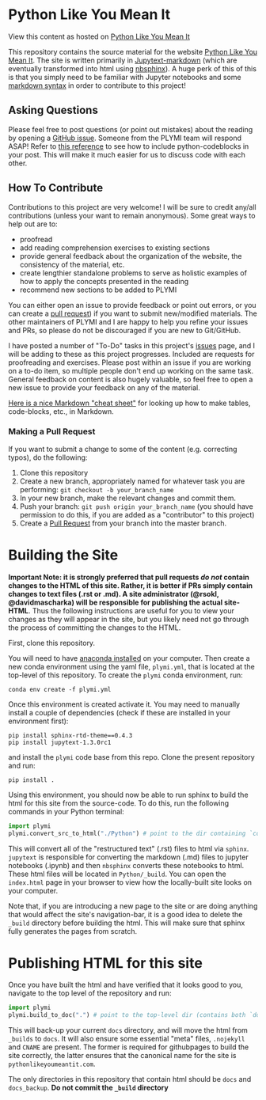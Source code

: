 # Python Like You Mean It
View this content as hosted on [Python Like You Mean It](https://www.pythonlikeyoumeanit.com/)

This repository contains the source material for the website [Python Like You Mean It](pythonlikeyoumeanit.com). The site is written primarily in [Jupytext-markdown](https://jupytext.readthedocs.io/en/latest/formats.html#jupytext-markdown) (which are eventually transformed into html using [nbsphinx](https://nbsphinx.readthedocs.io/en/0.3.4/)). A huge perk of this of this is that you simply need to be familiar with Jupyter notebooks and some [markdown syntax](https://github.com/adam-p/markdown-here/wiki/Markdown-Cheatsheet) in order to contribute to this project!

## Asking Questions
Please feel free to post questions (or point out mistakes) about the reading by opening a [GitHub issue](https://github.com/rsokl/Learning_Python/issues). Someone from the PLYMI team will respond ASAP! Refer to [this reference](https://github.com/adam-p/markdown-here/wiki/Markdown-Cheatsheet#code-and-syntax-highlighting) to see how to include python-codeblocks  in your post. This will make it much easier for us to discuss code with each other. 

## How To Contribute
Contributions to this project are very welcome!  I will be sure to credit any/all contributions (unless your want to remain anonymous). Some great ways to help out are to:
- proofread 
- add reading comprehension exercises to existing sections
- provide general feedback about the organization of the website, the consistency of the material, etc.
- create lengthier standalone problems to serve as holistic examples of how to apply the concepts presented in the reading 
- recommend new sections to be added to PLYMI
 
You can either open an issue to provide feedback or point out errors, or you can create a [pull request](https://help.github.com/articles/creating-a-pull-request/)) if you want to submit new/modified materials. The other maintainers of PLYMI and I are happy to help you refine your issues and PRs, so please do not be discouraged if you are new to Git/GitHub.

I have posted a number of "To-Do" tasks in this project's [issues](https://github.com/rsokl/Learning_Python/issues) page, and I will be adding to these as this project progresses. Included are requests for proofreading and exercises. Please post within an issue if you are working on a to-do item, so multiple people don't end up working on the same task. General feedback on content is also hugely valuable, so feel free to open a new issue to provide your feedback on any of the material.

[Here is a nice Markdown "cheat sheet"](https://github.com/adam-p/markdown-here/wiki/Markdown-Cheatsheet) for looking up how to make tables, code-blocks, etc., in Markdown.

### Making a Pull Request
If you want to submit a change to some of the content (e.g. correcting typos), do the following:
1. Clone this repository
2. Create a new branch, appropriately named for whatever task you are performing: `git checkout -b your_branch_name`
3. In your new branch, make the relevant changes and commit them.
4. Push your branch: `git push origin your_branch_name` (you should have permission to do this, if you are added as a "contributor" to this project)
5. Create a [Pull Request](https://help.github.com/articles/creating-a-pull-request/) from your branch into the master branch.

# Building the Site
**Important Note: it is strongly preferred that pull requests *do not* contain changes to the HTML of this site. Rather, it is better if PRs simply contain changes to text files (.rst or .md). A site administrator (@rsokl, @davidmascharka) will be responsible for publishing the actual site-HTML**. Thus the following instructions are useful for you to view your changes as they will appear in the site, but you likely need not go through the process of committing the changes to the HTML. 

First, clone this repository.

You will need to have [anaconda installed](https://www.pythonlikeyoumeanit.com/Module1_GettingStartedWithPython/Installing_Python.html) on your computer. Then create a new conda environment using the yaml file, `plymi.yml`, that is located at the top-level of this repository. To create the `plymi` conda environment, run:

```shell
conda env create -f plymi.yml
```

Once this environment is created activate it. You may need to manually install a couple of dependencies (check if these are installed in your environment first):

```shell
pip install sphinx-rtd-theme==0.4.3
pip install jupytext-1.3.0rc1
```

and install the `plymi` code base from this repo. Clone the present repository and run:

```shell
pip install .
```

Using this environment, you should now be able to run sphinx to build the html for this site from the source-code. To do this, run the following commands in your Python terminal:

```python
import plymi
plymi.convert_src_to_html("./Python") # point to the dir containing `conf.py`
```

This will convert all of the "restructured text" (.rst) files to html via `sphinx`. `jupytext` is responsible for converting the markdown (.md) files to jupyter notebooks (.ipynb) and then `nbsphinx` converts these notebooks to html.
These html files will be located in `Python/_build`. You can open the `index.html` page in your browser to view how the locally-built site looks on your computer. 

Note that, if you are introducing a new page to the site or are doing anything that would affect the site's navigation-bar, it is a good idea to delete the `_build` directory before building the html. This will make sure that sphinx fully generates the pages from scratch.

# Publishing HTML for this site
Once you have built the html and have verified that it looks good to you, navigate to the top level of the repository and run:

```python
import plymi
plymi.build_to_doc(".") # point to the top-level dir (contains both `docs/` and `docs_backup`)
```

This will back-up your current `docs` directory, and will move the html from `_builds` to `docs`. It will also ensure some essential "meta" files, `.nojekyll` and `CNAME` are present. The former is required for githubpages to build the site correctly, the latter ensures that the canonical name for the site is `pythonlikeyoumeantit.com`.




The only directories in this repository that contain html should be `docs` and `docs_backup`. **Do not commit the `_build` directory**  